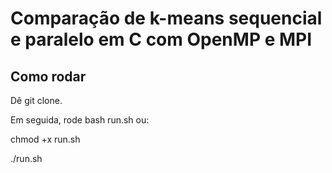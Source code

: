 # Comparação de k-means sequencial e paralelo em C com OpenMP e MPI


## Como rodar

Dê git clone.

Em seguida, rode bash run.sh ou:

chmod +x run.sh

./run.sh



